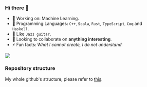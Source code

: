 ### Hi there 👋

- 🔭 Working on: Machine Learning.
- 🌱 Programming Languages: `C++`, `Scala`, `Rust`, `TypeScript`, `Coq` and `Haskell`.
- 🎸 Like `Jazz guitar`.
- 👯 Looking to collaborate on **anything interesting**.
- ⚡ Fun facts: *What I cannot create, I do not understand.*  

[![](https://github-readme-stats.vercel.app/api/top-langs/?username=ireina7&layout=compact)](https://github.com/ireina7)


### Repository structure
My whole github's structure, please refer to [this](./Index.org).



<!--
**ireina7/ireina7** is a ✨ _special_ ✨ repository because its `README.md` (this file) appears on your GitHub profile.

Here are some ideas to get you started:

- 🔭 I’m currently working on ...
- 🌱 I’m currently learning ...
- 👯 I’m looking to collaborate on ...
- 🤔 I’m looking for help with ...
- 💬 Ask me about ...
- 📫 How to reach me: ...
- 😄 Pronouns: ...
- ⚡ Fun fact: ...
-->

